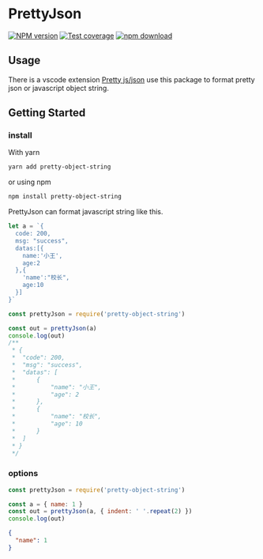 # PrettyJson

[![NPM version][npm-image]][npm-url]
[![Test coverage][codecov-image]][codecov-url]
[![npm download][download-image]][download-url]

[npm-image]: https://img.shields.io/npm/v/pretty-object-string.svg?style=flat-square
[npm-url]: https://npmjs.org/package/pretty-object-string
[codecov-image]: https://codecov.io/gh/supperchong/prettyObjectString/branch/master/graphs/badge.svg
[codecov-url]: https://codecov.io/gh/supperchong/prettyObjectString
[download-image]: https://img.shields.io/npm/dm/pretty-object-string.svg?style=flat-square
[download-url]: https://npmjs.org/package/pretty-object-string

## Usage

There is a vscode extension [Pretty js/json](https://marketplace.visualstudio.com/itemdetails?itemName=supperchong.pretty-json#review-details) use this package to format pretty json or javascript object string.

## Getting Started

### install

With yarn

```sh
yarn add pretty-object-string
```

or using npm

```sh
npm install pretty-object-string
```

PrettyJson can format javascript string like this.

```js
let a = `{
  code: 200,
  msg: "success",
  datas:[{
    name:'小王',
    age:2
  },{
    'name':"校长",
    age:10
  }]
}`

const prettyJson = require('pretty-object-string')

const out = prettyJson(a)
console.log(out)
/**
 * {
 *	"code": 200,
 *	"msg": "success",
 *	"datas": [
 *		{
 *			"name": "小王",
 *			"age": 2
 *		},
 *		{
 *			"name": "校长",
 *			"age": 10
 *		}
 *	]
 * }
 */
```

### options

```js
const prettyJson = require('pretty-object-string')

const a = { name: 1 }
const out = prettyJson(a, { indent: ' '.repeat(2) })
console.log(out)
```

```json
{
  "name": 1
}
```
